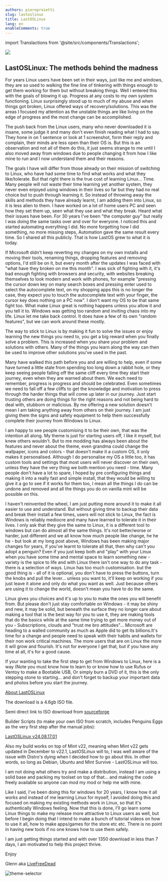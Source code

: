 ```yaml
---
authors: pieroproietti
slug: lastoslinux
title: LastOSLinux
lang: en
enableComments: true
---
```

import Translactions from '@site/src/components/Translactions';

<Translactions />

![](https://www.lastos.org/lastoslinux/assets/images/left-image.jpg)

## LastOSLinux: The methods behind the madness

For years Linux users have been set in their ways, just like me and windows, they 
are so used to walking the fine line of tinkering with things enough to get them 
working for them but without breaking things. Well I entered this with the goals 
of blowing it up. Progress at any costs to my own system functioning. Linux 
surprisingly stood up to much of my abuse and when things got broken, Linux 
offered ways of recovery/solutions. This was the areas I focused my attention as 
the unstable things are like living on the edge of progress and the most change 
can be accomplished.

The push back from the Linux users, many who never downloaded it is insane, some 
judge it and many don't even finish reading what I had to say. They hone in on 1 
sentence or look at 1 screenshot, form their reply and complain, their minds are 
less open than their OS is. But this is an observation and not all of them do 
this, it just seems strange to me until I also moved away from windows due to 
people changing it from how I like mine to run and I now understand them and 
their reasons.

The goals I have will differ from those already on their mission of switching to 
Linux, who have had some time to find what works and what they like/tolerate. 
But that right there is the true cost of learning Linux... Time. Many people 
will not waste their time learning yet another system, they never even enjoyed 
using windows in their lives so far but they had no real choice but to push 
through learning it. So instead of throwing away the skills and methods they 
have already learnt, I am adding them into Linux, so it is less alien to them. I 
have worked on a lot of home users PC and seen how they set them up, seen what 
they use and what they break. Heard what their issues have been. For 30 years 
I've been "the computer guy" but really I was doing the same tasks over and over 
for everyone. I noticed this and started automating everything I did. No more 
forgetting how I did something, no more missing steps, Automation gave the same 
result every time. So I shared all this publicly. That is how LastOS grew to 
what it is today.

If Microsoft didn't keep reverting my changes on my own installs and moving 
their tools, renaming things, dropping features and removing options, I'd still 
be on it, but every month after the updates I was faced with "what have they 
broken on me this month". I was sick of fighting with it, it's bad enough 
fighting with browsers and security, with websites breaking themselves to look 
modern and work with phones, for example "pressing the cursor down key on many 
search boxes and pressing enter used to select the autocomplete text, on my 
shopping apps this is no longer the case, they expect you to touch the 
autocomplete text with your finger, the cursor key does nothing on a PC now". I 
don't want my OS to be that same fight too. What make Linux great is nothing 
happens unless you allow it and you tell it to. Windows was getting too random 
and inviting chaos into my life. Linux let me take back control. It does have a 
few of its own "random features", but we can work around these mostly.

The way to stick to Linux is by making it fun to solve the issues or enjoy 
learning the new things you need to, you get a big reward when you finally solve 
a problem. This is increased when you share your problem and solutions with 
others. Many of the things you learn along the way can then be used to improve 
other solutions you've used in the past.

Many have walked this path before you and are willing to help, even if some have 
turned a little stale from spending too long down a rabbit hole, or they keep 
seeing people falling off the same cliff every time they start their journey, 
even when they are warned about them. We each need to remember, progress is 
progress and should be celebrated. Even sometimes we need to fall off a few 
cliffs to get the knowledge and motivation to press through the harder things 
that will come up later in our journey. Just start trusting others are doing 
things for the right reasons and not being hard to deal with, stubborn or 
malicious. By me offering a new solution doesn't mean I am taking anything away 
from others on their journey. I am just giving them the signs and safety 
equipment to help them successfully complete their journey from Windows to 
Linux.

I am happy to see people customising it to be their own, that was the intention 
all along. My theme is just for starting users off, I like it myself, but knew 
others wouldn't. But to me modding has always been about the features and never 
about the theme, even grandma could change the wallpaper, icons and colors - 
that doesn't make it a custom OS, it only makes it personalised. Although I do 
personalise my OS a little too, it has custom tools and settings that most users 
will never discover on their own, unless they have the very thing we both 
mention you need - time. Many people don't have a lot to spare, I hoped by pre 
configuring things and making it into a really fast and simple install, that 
they would be willing to give it a go to see if it works for them too, I mean 
all the things I do can be undone and removed and all the things you do on 
vanilla mint will be possible on this.

I haven't reinvented the wheel, I am just putting more around it to make it all 
easier to use and understand. But without giving time to backup their data and 
break their install a few times, users will not stick to Linux, the fact is 
Windows is reliably mediocre and many have learned to tolerate it in their 
lives. I only ask that they give the same to Linux, it is a different tool to 
windows but can do almost all the same things. It's not better/worse or harder, 
just different and we all know how much people like change, he he he - but look 
at my long post above, Windows has been making major changes for years, if 
you've learnt to tolerate all that, then why can't you adopt a penguin? Even if 
you just keep both and "play" with your Linux when you have some time and mental 
space to learn something new - variety is the spice to life and with Linux there 
isn't one way to do any task - there is a selection of ways. Linux has too much 
customisation. but the good thing is - all of it is optional, you don't have to 
press the buttons, turn the knobs and pull the lever... unless you want to, 
it'll keep on working if you just leave it alone and only do what you want as 
well. Just because others are using it to change the world, doesn't mean you 
have to do the same.

Linux gives you choices and it's up to you to make the ones you will benefit 
from. But please don't just stay comfortable on Windows - it may be shiny and 
new, it may be solid, but beneath the surface they no longer care about making a 
tool that is the best way for you to use it, they are making tools that do the 
basics while at the same time trying to get more money out of you - 
Subscriptions, clouds and "trust me bro attitudes"... Microsoft are heading to a 
walled community as much as Apple did to get its billions.It's time for a change 
and people need to speak with their habits and wallets for their non work 
critical machines. The more users that are on Linux the more it will grow and 
flourish. It's not for everyone I get that, but if you have any time at all, 
it's for a good cause.

If your wanting to take the first step to get from Windows to Linux, here is a 
way (Note you must know how to learn to or know how to use Rufus or Ventoy to 
make a Bootable USB, Or simply burn a DVD of it, this is the only stepping stone 
to starting... and don't forget to backup your important data and photos before 
you start the journey.

[About LastOSLinux](https://www.lastos.org/lastoslinux/)

The download is a 4.6gb ISO file.

Semi direct link to ISO download from [sourceforge](https://sourceforge.net/projects/lastoslinux/files/ISOs/)

Builder Scripts (to make your own ISO from scratch, includes Penguins Eggs as 
the very first step after the manual jobs):

[LastOSLinux v24.08.17.01](https://github.com/LiveFreeDead/LastOSLinux/releases/tag/Release)

Also my build works on top of Mint v22, meaning when Mint v22 gets updated in 
December to v22.1, LastOSLinux will to, I was well aware of the issue with 
Distro's dying when I decided how to go about this. In other words, so long as 
Debian, Ubuntu and Mint Survive - LastOSLinux will too.

I am not doing what others try and make a distribution, instead I am using a 
solid base and packing my toolset on top of that... and making the code freely 
available so anyone can mod my mod or help me with mine.

Like I said, I've been doing this for windows for 20 years, I know how it all 
works and instead of me learning Linux for myself, I avoided doing this and 
focused on making my existing methods work in Linux, so that it's authentically 
Windows feeling. Now that this is done, I'll go learn some Linux things to make 
my release more attractive to Linux users as well, but before I begin doing that 
I intend to make a bunch of tutorial videos on how to use it all, how to make 
apps/games for the store etc etc. There is no point in having new tools if no 
one knows how to use them safely.

I am just getting things started and with over 1350 download in less than 7 
days, I am motivated to help this project thrive.

Enjoy

Glenn aka [LiveFreeDead](https://github.com/LiveFreeDead)

![theme-selector](https://www.lastos.org/lastoslinux/assets/images/Desktop-ThemeSelector.jpg)
